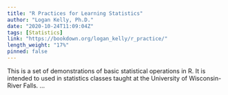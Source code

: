 ```yaml
---
title: "R Practices for Learning Statistics"
author: "Logan Kelly, Ph.D."
date: "2020-10-24T11:09:04Z"
tags: [Statistics]
link: "https://bookdown.org/logan_kelly/r_practice/"
length_weight: "17%"
pinned: false
---
```


This is a set of demonstrations of basic statistical operations in R. It is intended to used in statistics classes taught at the University of Wisconsin-River Falls. ...
